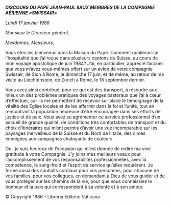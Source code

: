 ***DISCOURS DU PAPE JEAN-PAUL II******AUX MEMBRES DE LA COMPAGNIE AÉRIENNE «SWISSAIR»***

*Lundi 17 janvier 1986*

*Monsieur le Directeur général,*

*Mesdames, Messieurs,*

Vous êtes les bienvenus dans la Maison du Pape. Comment oublierais-je l’hospitalité que j’ai reçue dans plusieurs cantons de Suisse, au cours de mon voyage apostolique de juin 1984? J’ai, en particulier, apprécié l’accueil que vous m’avez vous-mêmes offert sur un avion de votre compagnie Swissair, de Sion à Rome, le dimanche 17 juin, et de même, au retour de ma visite au Liechtenstein, de Zurich à Rome, le 18 septembre dernier.

Vous avez ainsi contribué, pour ce qui est des transport, à résoudre aux mieux un des problèmes pratiques des voyages pastoraux que j’ai à cœur d’effectuer, car ils me permettent de recevoir sur place le témoignage de la vitalité des Eglise locales et de les affermir dans la foi et l’unité, tout en rencontrant la population heureuse d’être encouragée dans ses efforts de justice et de paix. Vous avez su agrémenter ce service professionnel d’un accueil de grande qualité, de conditions très confortables de transport et du choix d’itinéraires qui m’ont permis d’avoir une vue incomparable sur les paysages merveilleux de la Suisse et du Nord de l’Italie, des cimes enneigées aux campagnes chatoyants de couleurs.

Oui, je suis heureux de l’occasion qui m’est donnée de redire ma vive gratitude à votre Compagnie. J’y joins mes meilleurs voeux pour l’accomplissement de vos responsabilités professionnelles, avec la compétence, le sang-froid et l’esprit de service qu’elles requièrent. Je forme aussi des souhaits cordiaux pour vos personnes, pour chacune de vos familles, pour vos collègues, en demandant à Dieu de vous guider et de vous protéger sur les chemins de la vie, pour que vous connaissiez le bonheur et la paix qui correspondent à sa volonté et à son amour.

© Copyright 1986 - Libreria Editrice Vaticana